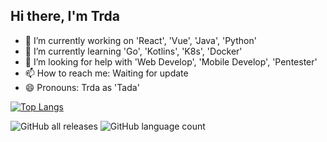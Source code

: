 ## Hi there, I'm Trda

- 🔭 I’m currently working on 'React', 'Vue', 'Java', 'Python'
- 🌱 I’m currently learning 'Go', 'Kotlins', 'K8s', 'Docker'
- 🤔 I’m looking for help with 'Web Develop', 'Mobile Develop', 'Pentester'
- 📫 How to reach me: Waiting for update
- 😄 Pronouns: Trda as 'Tada'


[![Top Langs](https://github-readme-stats.vercel.app/api/top-langs/?username=anuraghazra)](https://github.com/anuraghazra/github-readme-stats) 


![GitHub all releases](https://img.shields.io/github/downloads/{username}/{repo-name}/total)
![GitHub language count](https://img.shields.io/github/languages/count/{username}/{repo-name})
